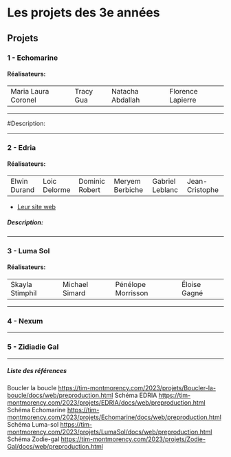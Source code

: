 # Les projets des 3e années

## Projets

### 1 - Echomarine

#### Réalisateurs:
<table>
  <tr>
    <td>
Maria Laura Coronel
    </td>
    <td>
Tracy Gua
       </td>
    <td>
Natacha Abdallah
      </td>
    <td>
Florence Lapierre
      </td>
  </tr>   
  </table>

---

#Description:

---

### 2 - Edria
#### Réalisateurs:
<table>
  <tr>
    <td>
Elwin Durand
    </td>
    <td>
Loic Delorme
       </td>
    <td>
Dominic Robert
      </td>
    <td>
Meryem Berbiche
      </td>
    <td>
Gabriel Leblanc
      </td>
    <td>
Jean-Cristophe
  </td>
  </tr>
     
  </table>
  
  - [Leur site web](https://tim-montmorency.com/2023/projets/ENTRE-FUNGUS/docs/web/index.html)

##### Description: 

  
---

### 3 - Luma Sol

#### Réalisateurs:
<table>
  <tr>
    <td>
Skayla Stimphil
    </td>
    <td>
Michael Simard
       </td>
    <td>
Pénélope Morrisson
      </td>
    <td>
Éloise Gagné
      </td>
  </tr>   
  </table>

---

### 4 - Nexum

---

### 5 - Zidiadie Gal

---

##### Liste des références
Boucler la boucle https://tim-montmorency.com/2023/projets/Boucler-la-boucle/docs/web/preproduction.html
Schéma EDRIA https://tim-montmorency.com/2023/projets/EDRIA/docs/web/preproduction.html
Schéma Echomarine https://tim-montmorency.com/2023/projets/Echomarine/docs/web/preproduction.html
Schéma Luma-sol https://tim-montmorency.com/2023/projets/LumaSol/docs/web/preproduction.html
Schéma Zodie-gal https://tim-montmorency.com/2023/projets/Zodie-Gal/docs/web/preproduction.html
